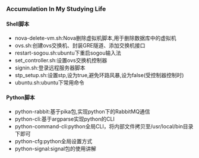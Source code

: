 ### Accumulation In My Studying Life

#### Shell脚本

- nova-delete-vm.sh:Nova删除虚拟机脚本,用于删除数据库中的虚拟机
- ovs.sh:创建ovs交换机、封装GRE隧道、添加交换机接口
- restart-sogou.sh:ubuntu下重启sogou输入法
- set_controller.sh:设置ovs交换机控制器
- signin.sh:登录远程服务器脚本
- stp_setup.sh:设置stp,设为true,避免环路风暴,设为false(受控制器控制时)
- ubuntu.sh:ubuntu下常用命令

#### Python脚本

- python-rabbit:基于pika包,实现python下的RabbitMQ通信
- python-cli:基于argparse实现python的CLI
- python-command-cli:python全局CLI，将内部文件拷贝至/usr/local/bin目录下即可
- python-cfg:python全局设置方式
- python-signal:signal包的使用讲解
